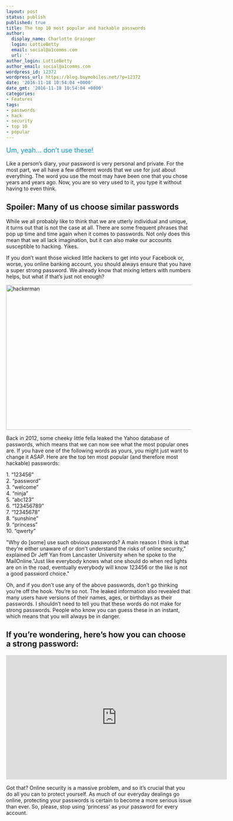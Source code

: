 ```yaml
---
layout: post
status: publish
published: true
title: The top 10 most popular and hackable passwords
author:
  display_name: Charlotte Grainger
  login: LottieBetty
  email: social@a1comms.com
  url: ''
author_login: LottieBetty
author_email: social@a1comms.com
wordpress_id: 12372
wordpress_url: https://blog.buymobiles.net/?p=12372
date: '2016-11-18 10:54:04 +0000'
date_gmt: '2016-11-18 10:54:04 +0000'
categories:
- Features
tags:
- passwords
- hack
- security
- top 10
- popular
---
```

<p><span class="postStandFirst" style="color: #0896d5; line-height: 26px; font-size: 18px;">Um, yeah&hellip; don&rsquo;t use these!</span></p>
<p>Like a person&rsquo;s diary, your password is very personal and private. For the most part, we all have a few different words that we use for just about everything. The word you use the most may have been one that you chose years and years ago. Now, you are so very used to it, you type it without having to even think.</p>
<h2>Spoiler: Many of us choose similar passwords</h2>
<p>While we all probably like to think that we are utterly individual and unique, it turns out that is not the case at all. There are some frequent phrases that pop up time and time again when it comes to passwords. Not only does this mean that we all lack imagination, but it can also make our accounts susceptible to hacking. Yikes. </p>
<p>If you don&rsquo;t want those wicked little hackers to get into your Facebook or, worse, you online banking account, you should always ensure that you have a super strong password. We already know that mixing letters with numbers helps, but what if that&rsquo;s just not enough?</p>
<p><img src="https://a1comms-blog-buymobiles.storage.googleapis.com/2016/11/hackerman.gif" alt="hackerman" width="700" height="394" class="alignnone size-full wp-image-12383" /></p>
<p>Back in 2012, some cheeky little fella leaked the Yahoo database of passwords, which means that we can now see what the most popular ones are. If you have one of the following words as yours, you might just want to change it ASAP. Here are the top ten most popular (and therefore most hackable) passwords: </p>
<p>1. &ldquo;123456&rdquo;<br />
2. &ldquo;password&rdquo;<br />
3. &ldquo;welcome&rdquo;<br />
4. &ldquo;ninja&rdquo;<br />
5. &ldquo;abc123&rdquo;<br />
6. &ldquo;123456789&rdquo;<br />
7. &ldquo;12345678&rdquo;<br />
8. &ldquo;sunshine&rdquo;<br />
9. &ldquo;princess&rdquo;<br />
10. &ldquo;qwerty&rdquo;</p>
<p>"Why do [some] use such obvious passwords? A main reason I think is that they're either unaware of or don't understand the risks of online security," explained Dr Jeff Yan from Lancaster University when he spoke to the MailOnline."Just like everybody knows what one should do when red lights are on in the road, eventually everybody will know 123456 or the like is not a good password choice."</p>
<p>Oh, and if you don&rsquo;t use any of the above passwords, don&rsquo;t go thinking you&rsquo;re off the hook. You&rsquo;re so not. The leaked information also revealed that many users have versions of their names, ages, or birthdays as their passwords. I shouldn&rsquo;t need to tell you that these words do not make for strong passwords. People who know you can guess these in an instant, which means that you will always be in danger.</p>
<h2>If you&rsquo;re wondering, here&rsquo;s how you can choose a strong password:</h2>
<p><iframe src="https://www.youtube.com/embed/VYzguTdOmmU" width="600" height="338" frameborder="0" allowfullscreen="allowfullscreen"></iframe></p>
<p>Got that? Online security is a massive problem, and so it&rsquo;s crucial that you do all you can to protect yourself. As much of our everyday dealings go online, protecting your passwords is certain to become a more serious issue than ever. So, please, stop using &lsquo;princess&rsquo; as your password for every account. </p>

